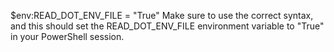 $env:READ_DOT_ENV_FILE = "True"
Make sure to use the correct syntax, and this should set the READ_DOT_ENV_FILE environment variable to "True" in your PowerShell session.
